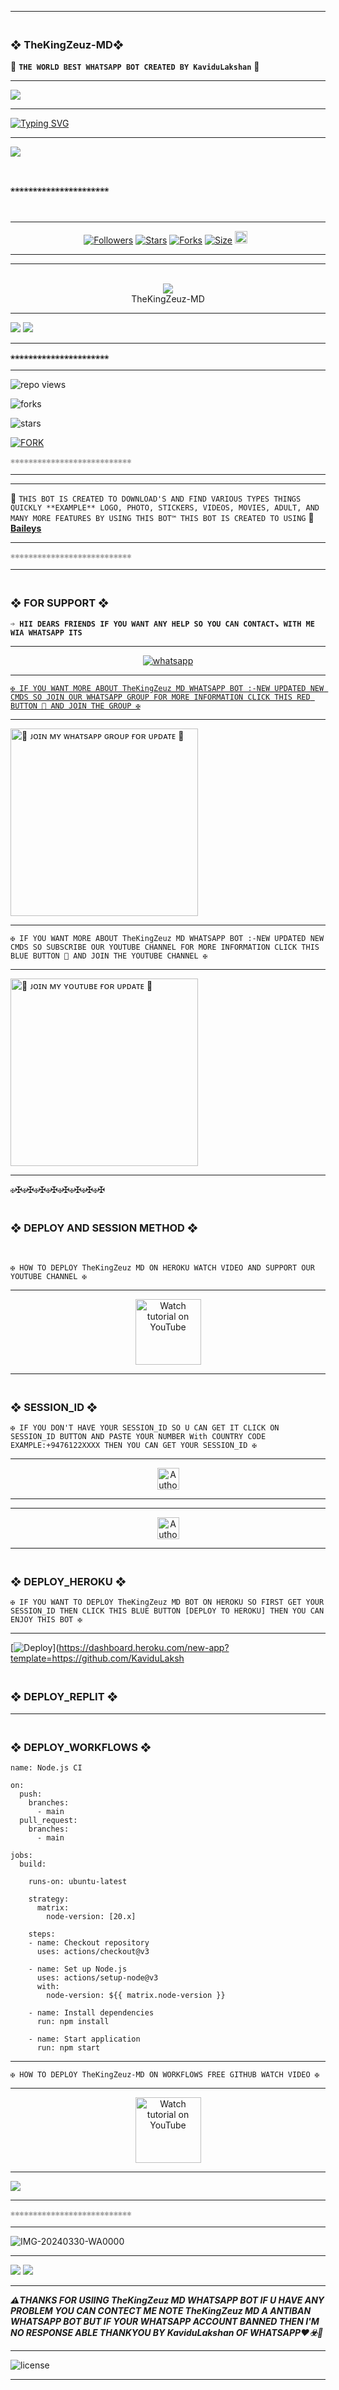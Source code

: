 ---------

### <br>  ❖ TheKingZeuz-MD❖
🔰 **`THE WORLD BEST WHATSAPP BOT CREATED BY KaviduLakshan`** 🔰

----------

<a><img src='https://i.imgur.com/LyHic3i.gif'/></a>

------
<p align="center">

 
<a href="https://git.io/typing-svg"><img src="https://readme-typing-svg.demolab.com?font=EB+Garamond&weight=500&size=25&duration=6000&pause=400&random=false&width=500&lines=+•★⃝ ☢TheKingZeuz-+MD☢★⃝•;🦾MULTI-DEVICE+WHATSAPP+BOT🦾;🧚‍♂️DEVELOPED+BY+Kavidu+Lakshan🧚‍♂️;RELEASED+DATE+01%2F11%2F2024." alt="Typing SVG" /></a>
 </p>

------------

<img align="center" height="auto"
src="https://cardivo.vercel.app/api?name=TheKingZeuz%20MD%20BOT%20&description=🥂THE%20WORLD%20BEST%20WHATSAPP%20BOT%★%20CREATED%20BY%20Kavidu%20Lakshan%20OWNER%20Kavidu%20Lakshan%20♥️&image=https://pin.it/7qN9HvZaH.jpg?v=4&backgroundColor=%23ecf0f1&github=TheKingZeuz-MD&pattern=leaf&colorPattern=%23ffffff"/>

<br>

`❀❀❀❀❀❀❀❀❀❀❀❀❀❀❀❀❀❀❀❀❀❀`

<br>

--------

<p align="center">
<a href="https://github.com/TheKingZeuz-MD/"><img title="Followers" src="https://img.shields.io/github/followers/TheKingZeuz-MD?color=red&style=flat-square"></a>
<a href="https://github.com/KaviduLakshan/TheKingZeuz-MD/stargazers/"><img title="Stars" src="https://img.shields.io/github/stars/KaviduLakshan/TheKingZeuz-MdD?color=red&style=flat-square"></a>
<a href="https://github.com/KaviduLakshan/TheKingZeuz-MD/network/members"><img title="Forks" src="https://img.shields.io/github/KaviduLakshan/TheKingZeuz-MD?color=red&style=flat-square"></a>
<a href="https://github.com/SILENTLOVER40/SILENT-SOBX-MD/"><img title="Size" src="https://img.shields.io/github/repo-size/KaviduLakshan/TheKingZeuz-MD?style=flat-square&color=red"></a>
<a href="https://github.com/KaviduLakshan/TheKingZeuz-MD/graphs/commit-activity"><img height="20" src="https://img.shields.io/badge/Maintained%3F-yes-green.svg"></a>&nbsp;&nbsp;
</p>
<p align='center'>
</p>

-----------
----------

<div align="center"><br> <img src="https://profile-counter.glitch.me/TheKingZeuz-MD/count.svg" /><br>TheKingZeuz-MD</div>

------------

<a><img src='https://i.imgur.com/LyHic3i.gif'/></a>
<a><img src='https://i.imgur.com/LyHic3i.gif'/></a>

--------------

`❀❀❀❀❀❀❀❀❀❀❀❀❀❀❀❀❀❀❀❀❀❀`

----------------

![repo views](https://hits.seeyoufarm.com/api/count/incr/badge.svg?url=https%3A%2F%2Fgithub.com%2FKaviduLakshan%2FTheKingZeuz-MD&count_bg=%2379C83D&title_bg=%23555555&icon=gitpod.svg&icon_color=%23E7E7E7&title=Views&edge_flat=false)


![forks](https://img.shields.io/github/forks/KaviduLakshan/TheKingZeuz-MD?label=Forks&style=social)


![stars](https://img.shields.io/github/stars/KaviduLakshan/TheKingZeuz-MD?style=social)


[![FORK ](https://img.shields.io/badge/FORK%20-TheKingZeuz%20MD-white)](https://github.com/KaviduLakshan/TheKingZeuz-MD/fork)

`⚛⚛⚛⚛⚛⚛⚛⚛⚛⚛⚛⚛⚛⚛⚛⚛⚛⚛⚛⚛⚛⚛⚛⚛⚛⚛⚛`

---------------

</a>
</p>

-----------------

🥂 `THIS BOT IS CREATED TO DOWNLOAD'S AND FIND VARIOUS TYPES THINGS QUICKLY **EXAMPLE** LOGO, PHOTO, STICKERS, VIDEOS, MOVIES, ADULT, AND MANY MORE FEATURES BY USING THIS BOT™ THIS BOT IS CREATED TO USING` 🥂 **[Baileys](https://github.com/WhiskeySockets/Baileys)**

------------------

`⚛⚛⚛⚛⚛⚛⚛⚛⚛⚛⚛⚛⚛⚛⚛⚛⚛⚛⚛⚛⚛⚛⚛⚛⚛⚛⚛`

-----------------

### <br> ❖ FOR SUPPORT ❖

**`➩ HII DEARS FRIENDS IF YOU WANT ANY HELP SO YOU CAN CONTACT↘︎ WITH ME WIA WHATSAPP ITS `**

-------

<p align="center">
  <a href="https://wa.me/+94761222715?text=*ʜɪɪ+ᴋᴀᴠɪᴅᴜ-ʟᴀᴋꜱʜᴀɴ+ɪ+ɴᴇᴇᴅ+ʜᴇʟᴘ!.+ɪ+ᴍᴇssᴀɢᴇᴅ+ʏᴏᴜ+ғʀᴏᴍ+ᴛʜᴇ-ᴋɪɴɢ-ᴢᴇᴜᴢ-ᴍᴅ+ʀᴇᴘᴏ!!*" target="_blank">
    <img alt="whatsapp" src="https://img.shields.io/badge/ Whatsapp -25D366?style=for-the-badge&logo=whatsapp&logoColor=white" />

-----------    

`✠ IF YOU WANT MORE ABOUT TheKingZeuz MD WHATSAPP BOT :-NEW UPDATED NEW CMDS SO JOIN OUR WHATSAPP GROUP FOR MORE INFORMATION CLICK THIS RED BUTTON 🔳 AND JOIN THE GROUP ✠`

---------

<a href="https://whatsapp.com/https://whatsapp.com/channel/0029Vaydx7S1iUxRfMGw0U18"><img src="https://img.shields.io/badge/%F0%9F%8E%89%20ᴊᴏɪɴ%20ᴏᴜʀ%20ᴡʜᴀᴛsᴀᴘᴘ%20ᴄʜᴀɴɴᴇʟ-red" alt="🔰 ᴊᴏɪɴ ᴍʏ ᴡʜᴀᴛsᴀᴘᴘ ɢʀᴏᴜᴘ ғᴏʀ ᴜᴘᴅᴀᴛᴇ 🔰" width="300"></a>

-----------

`✠ IF YOU WANT MORE ABOUT TheKingZeuz MD WHATSAPP BOT :-NEW UPDATED NEW CMDS SO SUBSCRIBE OUR YOUTUBE CHANNEL FOR MORE INFORMATION CLICK THIS BLUE BUTTON 🔳 AND JOIN THE YOUTUBE CHANNEL ✠`

----------

<a href="https://www.youtube.com/@the_king_zeuz_09?si=F1IIc1As0gu3ijqk"><img src="https://img.shields.io/badge/%F0%9F%8E%89%20ᴊᴏɪɴ%20ᴏᴜʀ%20ʏᴏᴜᴛᴜʙᴇ%20ᴄʜᴀɴɴᴇʟ-red" alt="🔰 ᴊᴏɪɴ ᴍʏ ʏᴏᴜᴛᴜʙᴇ ғᴏʀ ᴜᴘᴅᴀᴛᴇ 🔰" width="300"></a>

--------------

`✠`✠`✠`✠`✠`✠`✠`✠`✠`✠`✠`✠`✠`✠`✠`✠

### <br> ❖ DEPLOY AND SESSION METHOD ❖

<br>

`✠ HOW TO DEPLOY TheKingZeuz MD ON HEROKU WATCH VIDEO AND SUPPORT OUR YOUTUBE CHANNEL ✠`

-------------

<p align="center">
   <a href="https://youtu.be/zBNbbkTFyG4?si=_a-skfMMehMd5zMT"><img src="https://i.ibb.co/71mYRh4/116-1161192-podcast-subscribe-listen-button-youtube-sign-hd-png.png" alt="Watch tutorial on YouTube" border="0"  width="105">
    </a>
</p>

---------------


### <br>    ❖ SESSION_ID ❖


`✠ IF YOU DON'T HAVE YOUR SESSION_ID SO U CAN GET IT CLICK ON SESSION_ID BUTTON AND PASTE YOUR NUMBER With COUNTRY CODE EXAMPLE:+9476122XXXX THEN YOU CAN GET YOUR SESSION_ID ✠`

----------

<p align="center">
<a href="https://webpair-mega-1.onrender.com"><img height= "35" title="Author" src="https://img.shields.io/badge/GET SESSION ID-1:-black?style=for-the-badge&logo=render"></a>
<p/>

----------

----------

<p align="center">
<a href="https://express-pairing-code2-1.onrender.com"><img height= "35" title="Author" src="https://img.shields.io/badge/GET SESSION ID-2:-black?style=for-the-badge&logo=render"></a>
<p/>

----------
 
### <br>   ❖ DEPLOY_HEROKU ❖

`✠ IF YOU WANT TO DEPLOY TheKingZeuz MD BOT ON HEROKU SO FIRST GET YOUR SESSION_ID THEN CLICK THIS BLUE BUTTON [DEPLOY TO HEROKU] THEN YOU CAN ENJOY THIS BOT ✠`

------------
 
[![Deploy](https://www.herokucdn.com/deploy/button.svg)](https://dashboard.heroku.com/new-app?template=https://github.com/KaviduLaksh

### <br>    ❖ DEPLOY_REPLIT ❖

-----------

### <br>   ❖ DEPLOY_WORKFLOWS ❖
```
name: Node.js CI

on:
  push:
    branches:
      - main
  pull_request:
    branches:
      - main

jobs:
  build:

    runs-on: ubuntu-latest

    strategy:
      matrix:
        node-version: [20.x]

    steps:
    - name: Checkout repository
      uses: actions/checkout@v3

    - name: Set up Node.js
      uses: actions/setup-node@v3
      with:
        node-version: ${{ matrix.node-version }}

    - name: Install dependencies
      run: npm install

    - name: Start application
      run: npm start
```

-----------

`✠ HOW TO DEPLOY TheKingZeuz-MD ON WORKFLOWS FREE GITHUB WATCH VIDEO ✠`

-------------

<p align="center">
   <a href="video link eka methana"><img src="https://i.ibb.co/71mYRh4/116-1161192-podcast-subscribe-listen-button-youtube-sign-hd-png.png" alt="Watch tutorial on YouTube" border="0"  width="105">
    </a>
</p>

-------------

<a><img src='https://i.imgur.com/LyHic3i.gif'/></a>

------------

`⚛⚛⚛⚛⚛⚛⚛⚛⚛⚛⚛⚛⚛⚛⚛⚛⚛⚛⚛⚛⚛⚛⚛⚛⚛⚛⚛`

---------

![IMG-20240330-WA0000](https://github.com/user-attachments/assets/62d3bffd-d1ec-4cb9-a5b1-28b745b90a90)

-------------------

<a><img src='https://i.imgur.com/LyHic3i.gif'/></a>
<a><img src='https://i.imgur.com/LyHic3i.gif'/></a>

-----------

***⚠️THANKS FOR USIING TheKingZeuz MD WHATSAPP BOT IF U HAVE ANY PROBLEM YOU CAN CONTECT ME NOTE TheKingZeuz MD A ANTIBAN WHATSAPP BOT BUT IF YOUR WHATSAPP ACCOUNT BANNED THEN I'M NO RESPONSE ABLE THANKYOU BY KaviduLakshan OF WHATSAPP♥️☣️🥂***

------------

![license](https://img.shields.io/github/license/KaviduLakshan/TheKingZeuz-MD?color=green&label=License&style=plastic)

----------
